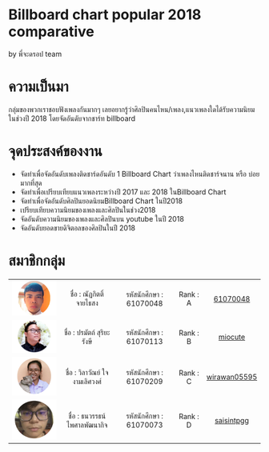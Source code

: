 # Billboard chart popular 2018 comparative
by พี่จะดรอป team

# ความเป็นมา
 กลุ่มของพวกเราชอบฟังเพลงกันมากๆ เลยอยากรู้ว่าศิลปินคนไหน/เพลง,แนวเพลงใดได้รับความนิยมในช่วงปี 2018 โดยจัดอันดับจากชาร์ท billboard
 
# จุดประสงค์ของงาน
- จัดทำเพื่อจัดอันดับเพลงติดชาร์ดอันดับ 1 Billboard Chart ว่าเพลงไหนติดชาร์จนาน หรือ บ่อยมากที่สุด
- จัดทำเพื่อเปรียบเทียบแนวเพลงระหว่างปี 2017 และ 2018 ในBillboard Chart 
- จัดทำเพื่อจัดอันดับศิลปินยอดนิยมBillboard Chart ในปี2018
- เปรียบเทียบความนิยมของเพลงและศิลปินในช่วง2018
- จัดอันดับความนิยมของเพลงและศิลปินบน youtube ในปี 2018
- จัดอันดับยอดขายดิจิตอลของศิลปินในปี 2018

# สมาชิกกลุ่ม
<table>
	<tr align="center">
		<td><a href="https://github.com/61070048" target="_blank"><img src="Pic member/ICEmen.png" width="200" height=""></a></td>
		<td>ชื่อ : ณัฏกิตติ์ จายไธสง</td>
		<td>รหัสนักศึกษา : 61070048</td>
		<td>Rank : A</td>
		<td><a href="https://github.com/61070048">61070048</a></td>
	</tr>
	<tr align="center">
		<td><a href="https://github.com/miocute" target="_blank"><img src="Pic member/PONG.png" width="200" height=""></a></td>
		<td>ชื่อ : ปรมัตถ์ สุริยะรังษี</td>
		<td>รหัสนักศึกษา : 61070113</td>
		<td>Rank : B</td>
		<td><a href="https://github.com/miocute">miocute</a></td>
	</tr>
	<tr align="center">
		<td><a href="https://github.com/wirawan05595" target="_blank"><img src="Pic member/ICEwomen.png" width="200" height=""></a></td>
		<td>ชื่อ : วิลาวัณย์ ใจงามเลิศวงศ์</td>
		<td>รหัสนักศึกษา : 61070209</td>
		<td>Rank : C</td>
		<td><a href="https://github.com/wirawan05595">wirawan05595</a></td>
	</tr>
	<tr align="center">
		<td><a href="https://github.com/saisintpgg" target="_blank"><img src="Pic member/SIN.png" width="200" height=""></a></td>
		<td>ชื่อ : ธนวรรธน์ ไพศาลพัฒนากิจ</td>
		<td>รหัสนักศึกษา : 61070073</td>
		<td>Rank : D</td>
		<td><a href="https://github.com/saisintpgg">saisintpgg</a></td>
	</tr>
</table>
